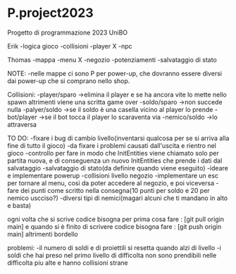 # P.project2023
Progetto di programmazione 2023 UniBO

Erik
-logica gioco
-collisioni
-player  X
-npc

Thomas
-mappa
-menu  X
-negozio
-potenziamenti
-salvataggio di stato


NOTE:
-nelle mappe ci sono P per power-up, che dovranno essere diversi dai power-up che si comprano nello shop.

Collisioni:
-player/sparo ->elimina il player e se ha ancora vite lo mette nello spawn altrimenti viene una scritta game over 
-soldo/sparo  ->non succede nulla
-palyer/soldo ->se il soldo è una casella vicino al player lo prende
-bot/player   ->se il bot tocca il player lo scaraventa via
-nemico/soldo ->lo attraversa



TO DO:
-fixare i bug di cambio livello(inventarsi qualcosa per se si arriva alla fine di tutto il gioco)
-da fixare i problemi causati dall'uscita e rientro nel gioco
-controllo per fare in modo che InitEntities viene chiamato solo per partita nuova, e di conseguenza un nuovo InitEntities che prende i dati dal salvataggio
-salvataggio di stato(da definire quando viene eseguito)
-ideare e implementare powerup
-collisioni livello negozio
-implementare un esc per tornare al menu, cosi da poter accedere al negozio, e poi viceversa
-fare dei punti come scritto nella consegna(10 punti per soldo e 20 per nemico uscciso?)
-diversi tipi di nemici(magari alcuni che ti mandano in alto e basta)


ogni volta che si scrive codice bisogna per prima cosa fare : [git pull origin main] e quando si è finito di scrivere codice bisogna fare : [git push origin main] altrimenti bordello 

problemi:
-il numero di soldi e di proiettili si resetta quando alzi di livello
-i soldi che hai preso nel primo livello di difficolta non sono prendibili nelle difficolta piu alte e hanno collisioni strane